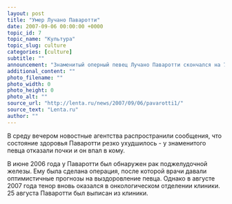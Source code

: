 ```yaml
---
layout: post
title: "Умер Лучано Паваротти"
date: 2007-09-06 00:00:00 +0000
topic_id: 7
topic_name: "Культура"
topic_slug: culture
categories: [culture]
subtitle: ""
announcement: "Знаменитый оперный певец Лучано Паваротти скончался на 72-м году жизни в своем доме в Модене, сообщает в четверг утром AFP со ссылкой на итальянское новостное агентство ANSA."
additional_content: ""
photo_filename: ""
photo_width: 0
photo_height: 0
photo_alt: ""
source_url: "http://lenta.ru/news/2007/09/06/pavarotti1/"
source_text: "Lenta.ru"
author: ""
---
```

В среду вечером новостные агентства распространили сообщения, что состояние здоровья Паваротти резко ухудшилось - у знаменитого певца отказали почки и он впал в кому.

В июне 2006 года у Паваротти был обнаружен рак поджелудочной железы. Ему была сделана операция, после которой врачи давали оптимистичные прогнозы на выздоровление певца. Однако в августе 2007 года тенор вновь оказался в онкологическом отделении клиники. 25 августа Паваротти был выписан из клиники.
